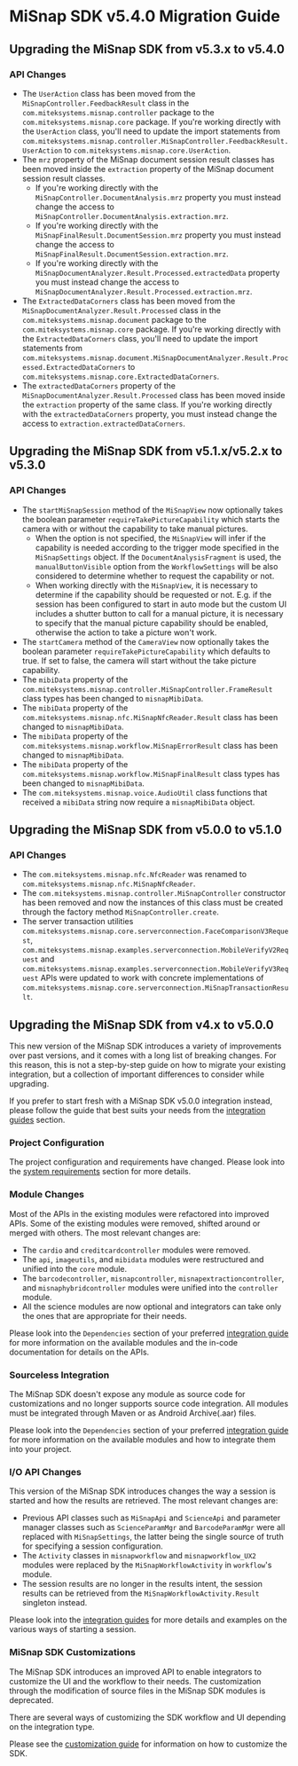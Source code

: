 # MiSnap SDK v5.4.0 Migration Guide

## Upgrading the MiSnap SDK from v5.3.x to v5.4.0
### API Changes
* The `UserAction` class has been moved from the `MiSnapController.FeedbackResult` class in the `com.miteksystems.misnap.controller` package to the `com.miteksystems.misnap.core` package. 
If you're working directly with the `UserAction` class, you'll need to update the import statements from `com.miteksystems.misnap.controller.MiSnapController.FeedbackResult.UserAction` to `com.miteksystems.misnap.core.UserAction`.
* The `mrz` property of the MiSnap document session result classes has been moved inside the `extraction` property of the MiSnap document session result classes.
  * If you're working directly with the `MiSnapController.DocumentAnalysis.mrz` property you must instead change the access to `MiSnapController.DocumentAnalysis.extraction.mrz`.
  * If you're working directly with the `MiSnapFinalResult.DocumentSession.mrz` property you must instead change the access to `MiSnapFinalResult.DocumentSession.extraction.mrz`.
  * If you're working directly with the `MiSnapDocumentAnalyzer.Result.Processed.extractedData` property you must instead change the access to `MiSnapDocumentAnalyzer.Result.Processed.extraction.mrz`.
* The `ExtractedDataCorners` class has been moved from the `MiSnapDocumentAnalyzer.Result.Processed` class in the `com.miteksystems.misnap.document` package to the `com.miteksystems.misnap.core` package. If you're working directly with the `ExtractedDataCorners` class, you'll need to update the import statements from `com.miteksystems.misnap.document.MiSnapDocumentAnalyzer.Result.Processed.ExtractedDataCorners` to `com.miteksystems.misnap.core.ExtractedDataCorners`.
* The `extractedDataCorners` property of the `MiSnapDocumentAnalyzer.Result.Processed` class has been moved inside the `extraction` property of the same class. If you're working directly with the `extractedDataCorners` property, you must instead change the access to `extraction.extractedDataCorners`.

## Upgrading the MiSnap SDK from v5.1.x/v5.2.x to v5.3.0
### API Changes
* The `startMiSnapSession` method of the `MiSnapView` now optionally takes the boolean parameter `requireTakePictureCapability` which starts the camera with or without the capability to take manual pictures.
  * When the option is not specified, the `MiSnapView` will infer if the capability is needed according to the trigger mode specified in the `MiSnapSettings` object. If the `DocumentAnalysisFragment` is used, the `manualButtonVisible` option from the `WorkflowSettings` will be also considered to determine whether to request the capability or not.
  * When working directly with the `MiSnapView`, it is necessary to determine if the capability should be requested or not. E.g. if the session has been configured to start in auto mode but the custom UI includes a shutter button to call for a manual picture, it is necessary to specify that the manual picture capability should be enabled, otherwise the action to take a picture won't work.
* The `startCamera` method of the `CameraView` now optionally takes the boolean parameter `requireTakePictureCapability` which defaults to true. If set to false, the camera will start without the take picture capability.
* The `mibiData` property of the `com.miteksystems.misnap.controller.MiSnapController.FrameResult` class types has been changed to `misnapMibiData`.
* The `mibiData` property of the `com.miteksystems.misnap.nfc.MiSnapNfcReader.Result` class has been changed to `misnapMibiData`.
* The `mibiData` property of the `com.miteksystems.misnap.workflow.MiSnapErrorResult` class has been changed to `misnapMibiData`. 
* The `mibiData` property of the `com.miteksystems.misnap.workflow.MiSnapFinalResult` class types has been changed to `misnapMibiData`.  
* The `com.miteksystems.misnap.voice.AudioUtil` class functions that received a `mibiData` string now require a `misnapMibiData` object.

## Upgrading the MiSnap SDK from v5.0.0 to v5.1.0

### API Changes
* The `com.miteksystems.misnap.nfc.NfcReader` was renamed to `com.miteksystems.misnap.nfc.MiSnapNfcReader`. 
* The `com.miteksystems.misnap.controller.MiSnapController` constructor has been removed and now the instances of this class must be created through the factory method `MiSnapController.create`.
* The server transaction utilities `com.miteksystems.misnap.core.serverconnection.FaceComparisonV3Request`, `com.miteksystems.misnap.examples.serverconnection.MobileVerifyV2Request` and `com.miteksystems.misnap.examples.serverconnection.MobileVerifyV3Request` APIs were updated to work with concrete implementations of `com.miteksystems.misnap.core.serverconnection.MiSnapTransactionResult`.

## Upgrading the MiSnap SDK from v4.x to v5.0.0
This new version of the MiSnap SDK introduces a variety of improvements over past versions, and it comes with a long list of breaking changes. For this reason, this is not a step-by-step guide on how to migrate your existing integration, but a collection of important differences to consider while upgrading.

If you prefer to start fresh with a MiSnap SDK v5.0.0 integration instead, please follow the guide that best suits your needs from the [integration guides](activity_integration_guide.md) section.

### Project Configuration
The project configuration and requirements have changed. Please look into the [system requirements](../README.md#system-requirements) section for more details.

### Module Changes
Most of the APIs in the existing modules were refactored into improved APIs. Some of the existing modules were removed, shifted around or merged with others. The most relevant changes are:
* The `cardio` and `creditcardcontroller` modules were removed.
* The `api`, `imageutils`, and `mibidata` modules were restructured and unified into the `core` module.
* The `barcodecontroller`, `misnapcontroller`, `misnapextractioncontroller`, and `misnaphybridcontroller` modules were unified into the `controller` module.
* All the science modules are now optional and integrators can take only the ones that are appropriate for their needs.

Please look into the `Dependencies` section of your preferred [integration guide](activity_integration_guide.md) for more information on the available modules and the in-code documentation for details on the APIs.

### Sourceless Integration
The MiSnap SDK doesn't expose any module as source code for customizations and no longer supports source code integration. All modules must be integrated through Maven or as Android Archive(.aar) files.

Please look into the `Dependencies` section of your preferred [integration guide](activity_integration_guide.md) for more information on the available modules and how to integrate them into your project.

### I/O API Changes
This version of the MiSnap SDK introduces changes the way a session is started and how the results are retrieved. The most relevant changes are:
* Previous API classes such as `MiSnapApi` and `ScienceApi` and parameter manager classes such as `ScienceParamMgr` and `BarcodeParamMgr` were all replaced with `MiSnapSettings`, the latter being the single source of truth for specifying a session configuration.
* The `Activity` classes in `misnapworkflow` and `misnapworkflow_UX2` modules were replaced by the `MiSnapWorkflowActivity` in `workflow`'s module.
* The session results are no longer in the results intent, the session results can be retrieved from the `MiSnapWorkflowActivity.Result` singleton instead.

Please look into the [integration guides](activity_integration_guide.md) for more details and examples on the various ways of starting a session.

### MiSnap SDK Customizations
The MiSnap SDK introduces an improved API to enable integrators to customize the UI and the workflow to their needs. The customization through the modification of source files in the MiSnap SDK modules is deprecated.

There are several ways of customizing the SDK workflow and UI depending on the integration type.

Please see the [customization guide](./customization_guide.md) for information on how to customize the SDK.
